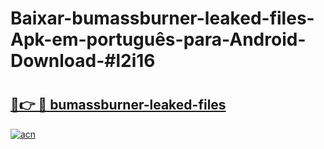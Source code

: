 # Baixar-bumassburner-leaked-files-Apk-em-português​-para-Android-Download-#l2i16

# <h2><a href="https://ainizakaria.my?title=bumassburner-leaked-files&ref=24M">🔗👉 🔴 bumassburner-leaked-files</a></h2>

[![acn](https://github.com/user-attachments/assets/0f9c940e-d8b0-45ae-aac7-cd30a18b3e1c)](https://ainizakaria.my?title=bumassburner-leaked-files&ref=24M)

